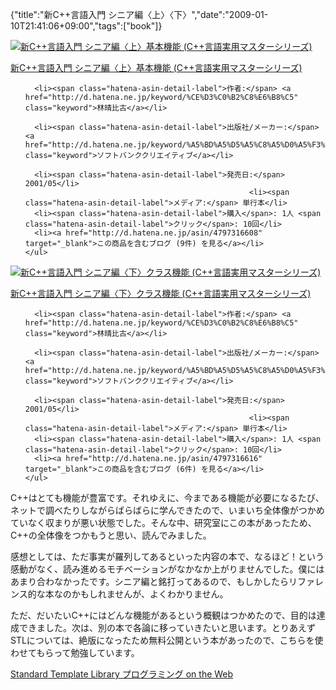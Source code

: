 {"title":"新C++言語入門 シニア編〈上〉〈下〉","date":"2009-01-10T21:41:06+09:00","tags":["book"]}

<!-- DATE: 2009-01-10T12:41:06+00:00 -->
<!-- OLDURL: http://d.hatena.ne.jp/cou929_la/20090110/ -->


<div class="section">
<div class="amazlet-box">
  <a href="http://www.amazon.co.jp/exec/obidos/ASIN/4797316608/pleasesleep-22/ref=nosim/"><img src="https://images-fe.ssl-images-amazon.com/images/I/51e2SFcu1cL._SL160_.jpg" class="hatena-asin-detail-image" alt="新C++言語入門 シニア編〈上〉基本機能 (C++言語実用マスターシリーズ)" title="新C++言語入門 シニア編〈上〉基本機能 (C++言語実用マスターシリーズ)"></a>
  <div class="hatena-asin-detail-info">
    <p class="hatena-asin-detail-title"><a href="http://www.amazon.co.jp/exec/obidos/ASIN/4797316608/pleasesleep-22/ref=nosim/">新C++言語入門 シニア編〈上〉基本機能 (C++言語実用マスターシリーズ)</a></p>
    <ul>
      
      <li><span class="hatena-asin-detail-label">作者:</span> <a href="http://d.hatena.ne.jp/keyword/%CE%D3%C0%B2%C8%E6%B8%C5" class="keyword">林晴比古</a></li>
      
      <li><span class="hatena-asin-detail-label">出版社/メーカー:</span> <a href="http://d.hatena.ne.jp/keyword/%A5%BD%A5%D5%A5%C8%A5%D0%A5%F3%A5%AF%A5%AF%A5%EA%A5%A8%A5%A4%A5%C6%A5%A3%A5%D6" class="keyword">ソフトバンククリエイティブ</a></li>
      
      <li><span class="hatena-asin-detail-label">発売日:</span> 2001/05</li>
                                                      <li><span class="hatena-asin-detail-label">メディア:</span> 単行本</li>
      <li><span class="hatena-asin-detail-label">購入</span>: 1人 <span class="hatena-asin-detail-label">クリック</span>: 10回</li>
      <li><a href="http://d.hatena.ne.jp/asin/4797316608" target="_blank">この商品を含むブログ (9件) を見る</a></li>
    </ul>
  </div>
  <div class="hatena-asin-detail-foot"></div>
</div>

<div class="amazlet-box">
  <a href="http://www.amazon.co.jp/exec/obidos/ASIN/4797316616/pleasesleep-22/ref=nosim/"><img src="https://images-fe.ssl-images-amazon.com/images/I/21DF10WWRWL._SL160_.jpg" class="hatena-asin-detail-image" alt="新C++言語入門 シニア編〈下〉クラス機能 (C++言語実用マスターシリーズ)" title="新C++言語入門 シニア編〈下〉クラス機能 (C++言語実用マスターシリーズ)"></a>
  <div class="hatena-asin-detail-info">
    <p class="hatena-asin-detail-title"><a href="http://www.amazon.co.jp/exec/obidos/ASIN/4797316616/pleasesleep-22/ref=nosim/">新C++言語入門 シニア編〈下〉クラス機能 (C++言語実用マスターシリーズ)</a></p>
    <ul>
      
      <li><span class="hatena-asin-detail-label">作者:</span> <a href="http://d.hatena.ne.jp/keyword/%CE%D3%C0%B2%C8%E6%B8%C5" class="keyword">林晴比古</a></li>
      
      <li><span class="hatena-asin-detail-label">出版社/メーカー:</span> <a href="http://d.hatena.ne.jp/keyword/%A5%BD%A5%D5%A5%C8%A5%D0%A5%F3%A5%AF%A5%AF%A5%EA%A5%A8%A5%A4%A5%C6%A5%A3%A5%D6" class="keyword">ソフトバンククリエイティブ</a></li>
      
      <li><span class="hatena-asin-detail-label">発売日:</span> 2001/05</li>
                                                      <li><span class="hatena-asin-detail-label">メディア:</span> 単行本</li>
      <li><span class="hatena-asin-detail-label">購入</span>: 1人 <span class="hatena-asin-detail-label">クリック</span>: 10回</li>
      <li><a href="http://d.hatena.ne.jp/asin/4797316616" target="_blank">この商品を含むブログ (6件) を見る</a></li>
    </ul>
  </div>
  <div class="hatena-asin-detail-foot"></div>
</div>

<p>C++はとても機能が豊富です。それゆえに、今まである機能が必要になるたび、ネットで調べたりしながらばらばらに学んできたので、いまいち全体像がつかめていなく収まりが悪い状態でした。そんな中、研究室にこの本があったため、C++の全体像をつかもうと思い、読んでみました。</p>
<p>感想としては、ただ事実が羅列してあるといった内容の本で、なるほど！という感動がなく、読み進めるモチベーションがなかなか上がりませんでした。僕にはあまり合わなかったです。シニア編と銘打ってあるので、もしかしたらリファレンス的な本なのかもしれませんが、よくわかりません。</p>
<p>ただ、だいたいC++にはどんな機能があるという概観はつかめたので、目的は達成できました。次は、別の本で各論に移っていきたいと思います。とりあえずSTLについては、絶版になったため無料公開という本があったので、こちらを使わせてもらって勉強しています。</p>
<p><a href="http://www005.upp.so-net.ne.jp/episteme/html/stlprog/" target="_blank">Standard Template Library プログラミング on the Web</a></p>
</div>






